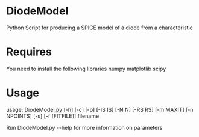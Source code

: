 # DiodeModel
Python Script for producing a SPICE model of a diode from a characteristic

# Requires
You need to install the following libraries
numpy
matplotlib
scipy

# Usage
usage: DiodeModel.py [-h] [-c] [-p] [-IS IS] [-N N] [-RS RS] [-m MAXIT] [-n NPOINTS] [-s] [-f [FITFILE]] filename

Run DiodeModel.py --help for more information on parameters
